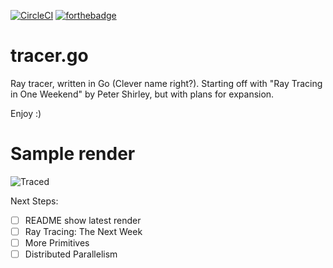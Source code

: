 [![CircleCI](https://circleci.com/gh/edison-moreland/tracer.go.svg?style=svg)](https://circleci.com/gh/edison-moreland/tracer.go)
[![forthebadge](https://forthebadge.com/images/badges/made-with-crayons.svg)](https://forthebadge.com)

# tracer.go
Ray tracer, written in Go (Clever name right?). Starting off with "Ray Tracing in One Weekend" by Peter Shirley, but with plans for expansion.

Enjoy :)

# Sample render
![Traced](https://10-218455364-gh.circle-artifacts.com/0/home/circleci/project/traced.png)

Next Steps:
- [ ] README show latest render
- [ ] Ray Tracing: The Next Week
- [ ] More Primitives
- [ ] Distributed Parallelism
